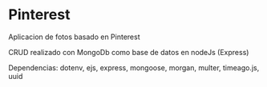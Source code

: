 # Pinterest

Aplicacion de fotos basado en Pinterest

CRUD realizado con MongoDb como base de datos en nodeJs (Express)

Dependencias:
dotenv, ejs, express, mongoose, morgan, multer, timeago.js, uuid
